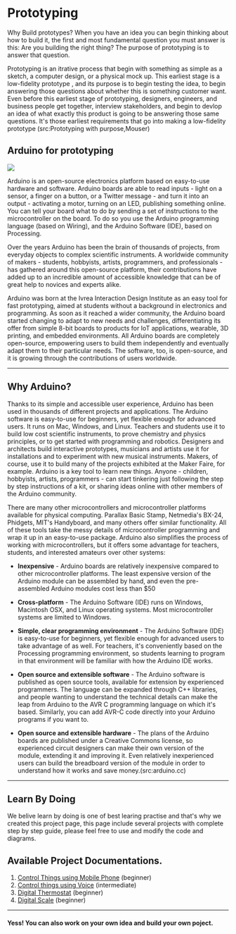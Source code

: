# Prototyping

Why Build prototypes? When you have an idea you can begin thinking about how to build it, the first and most fundamental question you must answer is this: Are you building the right thing? The purpose of prototyping is to answer that question.

Prototyping is an itrative process that begin with something as simple as a sketch, a computer design, or a physical mock up. This earliest stage is a low-fidelity prototype , and its purpose is to begin testing the idea, to begin answering those questions about whether this is something customer want. Even before this earliest stage of prototyping, designers, engineers, and business people get together, interview stakeholders, and begin to devlop an idea of what exactly this product is going to be answering those same questions. It's those earliest requirements that go into making a low-fidelity prototype (src:Prototyping with purpose,Mouser)

## Arduino for prototyping

![](https://www.arduino.cc/en/uploads/Trademark/ArduinoCommunityLogo.png)

Arduino is an open-source electronics platform based on easy-to-use hardware and software. Arduino boards are able to read inputs - light on a sensor, a finger on a button, or a Twitter message - and turn it into an output - activating a motor, turning on an LED, publishing something online. You can tell your board what to do by sending a set of instructions to the microcontroller on the board. To do so you use the Arduino programming language (based on Wiring), and the Arduino Software (IDE), based on Processing.

Over the years Arduino has been the brain of thousands of projects, from everyday objects to complex scientific instruments. A worldwide community of makers - students, hobbyists, artists, programmers, and professionals - has gathered around this open-source platform, their contributions have added up to an incredible amount of accessible knowledge that can be of great help to novices and experts alike.

Arduino was born at the Ivrea Interaction Design Institute as an easy tool for fast prototyping, aimed at students without a background in electronics and programming. As soon as it reached a wider community, the Arduino board started changing to adapt to new needs and challenges, differentiating its offer from simple 8-bit boards to products for IoT applications, wearable, 3D printing, and embedded environments. All Arduino boards are completely open-source, empowering users to build them independently and eventually adapt them to their particular needs. The software, too, is open-source, and it is growing through the contributions of users worldwide.

<hr>

## Why Arduino?

Thanks to its simple and accessible user experience, Arduino has been used in thousands of different projects and applications. The Arduino software is easy-to-use for beginners, yet flexible enough for advanced users. It runs on Mac, Windows, and Linux. Teachers and students use it to build low cost scientific instruments, to prove chemistry and physics principles, or to get started with programming and robotics. Designers and architects build interactive prototypes, musicians and artists use it for installations and to experiment with new musical instruments. Makers, of course, use it to build many of the projects exhibited at the Maker Faire, for example. Arduino is a key tool to learn new things. Anyone - children, hobbyists, artists, programmers - can start tinkering just following the step by step instructions of a kit, or sharing ideas online with other members of the Arduino community.

There are many other microcontrollers and microcontroller platforms available for physical computing. Parallax Basic Stamp, Netmedia's BX-24, Phidgets, MIT's Handyboard, and many others offer similar functionality. All of these tools take the messy details of microcontroller programming and wrap it up in an easy-to-use package. Arduino also simplifies the process of working with microcontrollers, but it offers some advantage for teachers, students, and interested amateurs over other systems:

* **Inexpensive** - Arduino boards are relatively inexpensive compared to other microcontroller platforms. The least expensive version of the Arduino module can be assembled by hand, and even the pre-assembled Arduino modules cost less than $50 

* **Cross-platform** - The Arduino Software (IDE) runs on Windows, Macintosh OSX, and Linux operating systems. Most microcontroller systems are limited to Windows.

* **Simple, clear programming environment** - The Arduino Software (IDE) is easy-to-use for beginners, yet flexible enough for advanced users to take advantage of as well. For teachers, it's conveniently based on the Processing programming environment, so students learning to program in that environment will be familiar with how the Arduino IDE works.

* **Open source and extensible software** - The Arduino software is published as open source tools, available for extension by experienced programmers. The language can be expanded through C++ libraries, and people wanting to understand the technical details can make the leap from Arduino to the AVR C programming language on which it's based. Similarly, you can add AVR-C code directly into your Arduino programs if you want to.

* **Open source and extensible hardware** - The plans of the Arduino boards are published under a Creative Commons license, so experienced circuit designers can make their own version of the module, extending it and improving it. Even relatively inexperienced users can build the breadboard version of the module in order to understand how it works and save money.(src:arduino.cc)

<hr>

## Learn By Doing

We belive learn by doing is one of best learing practise and that's why we created this project page, this page include several projects with complete step by step guide, please feel free to use and modify the code and diagrams. 


## Available Project Documentations. 


1. [Control Things using Mobile Phone](Control-Things-Using-Mobile-Phone/control-things-using-phone.md) (beginner)
2. [Control things using Voice](Control-Things-Using-Voice/control-things-using-voice.md) (intermediate)
3. [Digital Thermostat](Digital-Thermostat/digital-thermostat.md) (beginner)
4. [Digital Scale](Digital-Scale/digital-scale.md) (beginner)


<hr>

#### Yess! You can also work on your own idea and build your own poject.
